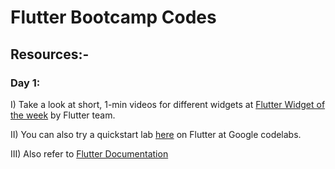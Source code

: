 # Flutter Bootcamp Codes
## Resources:-
### Day 1:
I) Take a look at short, 1-min videos for different widgets at [Flutter Widget of the week](https://www.youtube.com/watch?v=b_sQ9bMltGU&list=PLjxrf2q8roU23XGwz3Km7sQZFTdB996iG&index=1) by Flutter team.

II) You can also try a quickstart lab [here](https://codelabs.developers.google.com/codelabs/first-flutter-app-pt1/#0) on Flutter at Google codelabs.

III) Also refer to [Flutter Documentation](https://flutter.dev/docs)
